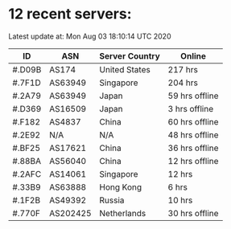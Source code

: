 # 12 recent servers:

Latest update at: Mon Aug 03 18:10:14 UTC 2020

| ID | ASN | Server Country | Online |
| -- | --- | -------------- | ------ |
| #.D09B | AS174 | United States | 217 hrs |
| #.7F1D | AS63949 | Singapore | 204 hrs |
| #.2A79 | AS63949 | Japan | 59 hrs offline |
| #.D369 | AS16509 | Japan | 3 hrs offline |
| #.F182 | AS4837 | China | 60 hrs offline |
| #.2E92 | N/A | N/A | 48 hrs offline |
| #.BF25 | AS17621 | China | 36 hrs offline |
| #.88BA | AS56040 | China | 12 hrs offline |
| #.2AFC | AS14061 | Singapore | 12 hrs |
| #.33B9 | AS63888 | Hong Kong | 6 hrs |
| #.1F2B | AS49392 | Russia | 10 hrs |
| #.770F | AS202425 | Netherlands | 30 hrs offline |


